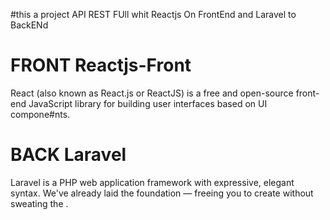 #this a project API REST FUll whit Reactjs On FrontEnd and Laravel to BackENd

# FRONT Reactjs-Front
React (also known as React.js or ReactJS) is a free and open-source front-end JavaScript library for building user interfaces based on UI compone#nts.

# BACK Laravel
Laravel is a PHP web application framework with expressive, elegant syntax. We've already laid the foundation — freeing you to create without sweating the .
